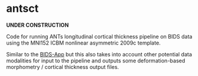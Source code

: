 # antsct

**UNDER CONSTRUCTION**

Code for running ANTs longitudinal cortical thickness pipeline on BIDS data using the MNI152 ICBM nonlinear asymmetric 2009c template.

Similar to the [BIDS-App](https://github.com/BIDS-Apps/antsCorticalThickness) but this also takes into account other potential data modalities for input to the pipeline and outputs some deformation-based morphometry / cortical thickness output files.
